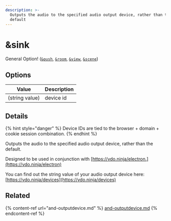 ```yaml
---
description: >-
  Outputs the audio to the specified audio output device, rather than the
  default
---
```


# \&sink

General Option! ([`&push`](../../source-settings/push.md), [`&room`](../../general-settings/room.md), [`&view`](view.md), [`&scene`](scene.md))

## Options

| Value          | Description |
| -------------- | ----------- |
| (string value) | device id   |

## Details

{% hint style="danger" %}
Device IDs are tied to the browser + domain + cookie session combination.
{% endhint %}

Outputs the audio to the specified audio output device, rather than the default.

Designed to be used in conjunction with [https://vdo.ninja/electron.](https://vdo.ninja/electron)

You can find out the string value of your audio output device here: [https://vdo.ninja/devices](https://vdo.ninja/devices)

## Related

{% content-ref url="and-outputdevice.md" %}
[and-outputdevice.md](and-outputdevice.md)
{% endcontent-ref %}
